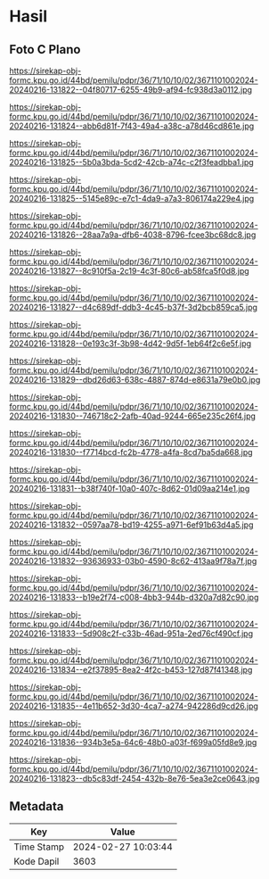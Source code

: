 # Hasil

## Foto C Plano

https://sirekap-obj-formc.kpu.go.id/44bd/pemilu/pdpr/36/71/10/10/02/3671101002024-20240216-131822--04f80717-6255-49b9-af94-fc938d3a0112.jpg

https://sirekap-obj-formc.kpu.go.id/44bd/pemilu/pdpr/36/71/10/10/02/3671101002024-20240216-131824--abb6d81f-7f43-49a4-a38c-a78d46cd861e.jpg

https://sirekap-obj-formc.kpu.go.id/44bd/pemilu/pdpr/36/71/10/10/02/3671101002024-20240216-131825--5b0a3bda-5cd2-42cb-a74c-c2f3feadbba1.jpg

https://sirekap-obj-formc.kpu.go.id/44bd/pemilu/pdpr/36/71/10/10/02/3671101002024-20240216-131825--5145e89c-e7c1-4da9-a7a3-806174a229e4.jpg

https://sirekap-obj-formc.kpu.go.id/44bd/pemilu/pdpr/36/71/10/10/02/3671101002024-20240216-131826--28aa7a9a-dfb6-4038-8796-fcee3bc68dc8.jpg

https://sirekap-obj-formc.kpu.go.id/44bd/pemilu/pdpr/36/71/10/10/02/3671101002024-20240216-131827--8c910f5a-2c19-4c3f-80c6-ab58fca5f0d8.jpg

https://sirekap-obj-formc.kpu.go.id/44bd/pemilu/pdpr/36/71/10/10/02/3671101002024-20240216-131827--d4c689df-ddb3-4c45-b37f-3d2bcb859ca5.jpg

https://sirekap-obj-formc.kpu.go.id/44bd/pemilu/pdpr/36/71/10/10/02/3671101002024-20240216-131828--0e193c3f-3b98-4d42-9d5f-1eb64f2c6e5f.jpg

https://sirekap-obj-formc.kpu.go.id/44bd/pemilu/pdpr/36/71/10/10/02/3671101002024-20240216-131829--dbd26d63-638c-4887-874d-e8631a79e0b0.jpg

https://sirekap-obj-formc.kpu.go.id/44bd/pemilu/pdpr/36/71/10/10/02/3671101002024-20240216-131830--746718c2-2afb-40ad-9244-665e235c26f4.jpg

https://sirekap-obj-formc.kpu.go.id/44bd/pemilu/pdpr/36/71/10/10/02/3671101002024-20240216-131830--f7714bcd-fc2b-4778-a4fa-8cd7ba5da668.jpg

https://sirekap-obj-formc.kpu.go.id/44bd/pemilu/pdpr/36/71/10/10/02/3671101002024-20240216-131831--b38f740f-10a0-407c-8d62-01d09aa214e1.jpg

https://sirekap-obj-formc.kpu.go.id/44bd/pemilu/pdpr/36/71/10/10/02/3671101002024-20240216-131832--0597aa78-bd19-4255-a971-6ef91b63d4a5.jpg

https://sirekap-obj-formc.kpu.go.id/44bd/pemilu/pdpr/36/71/10/10/02/3671101002024-20240216-131832--93636933-03b0-4590-8c62-413aa9f78a7f.jpg

https://sirekap-obj-formc.kpu.go.id/44bd/pemilu/pdpr/36/71/10/10/02/3671101002024-20240216-131833--b19e2f74-c008-4bb3-944b-d320a7d82c90.jpg

https://sirekap-obj-formc.kpu.go.id/44bd/pemilu/pdpr/36/71/10/10/02/3671101002024-20240216-131833--5d908c2f-c33b-46ad-951a-2ed76cf490cf.jpg

https://sirekap-obj-formc.kpu.go.id/44bd/pemilu/pdpr/36/71/10/10/02/3671101002024-20240216-131834--e2f37895-8ea2-4f2c-b453-127d87f41348.jpg

https://sirekap-obj-formc.kpu.go.id/44bd/pemilu/pdpr/36/71/10/10/02/3671101002024-20240216-131835--4e11b652-3d30-4ca7-a274-942286d9cd26.jpg

https://sirekap-obj-formc.kpu.go.id/44bd/pemilu/pdpr/36/71/10/10/02/3671101002024-20240216-131836--934b3e5a-64c6-48b0-a03f-f699a05fd8e9.jpg

https://sirekap-obj-formc.kpu.go.id/44bd/pemilu/pdpr/36/71/10/10/02/3671101002024-20240216-131823--db5c83df-2454-432b-8e76-5ea3e2ce0643.jpg


## Metadata

| Key        | Value               |
| ---------- | ------------------- |
| Time Stamp | 2024-02-27 10:03:44 |
| Kode Dapil | 3603                |



